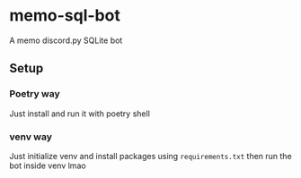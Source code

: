 # memo-sql-bot
A memo discord.py SQLite bot 
## Setup
### Poetry way
Just install and run it with poetry shell  
### venv way
Just initialize venv and install packages using `requirements.txt` then run the bot inside venv lmao
